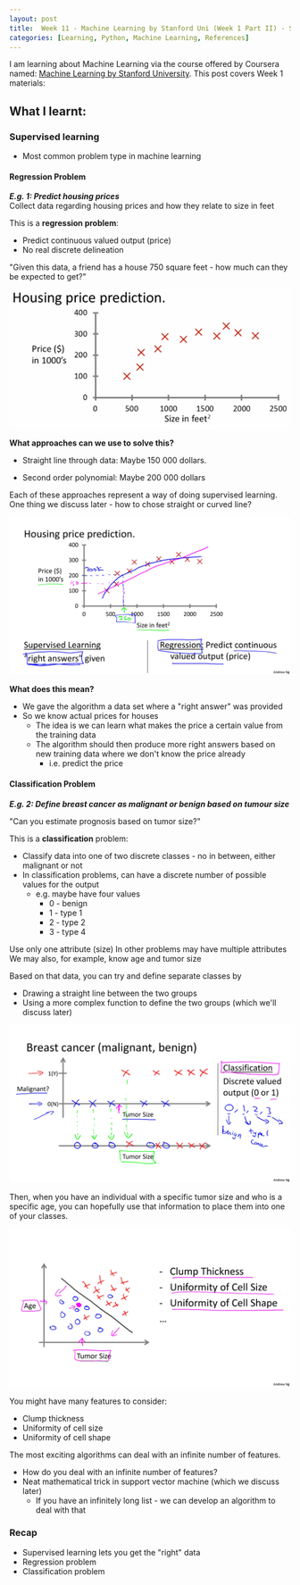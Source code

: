 ```yaml
---
layout: post
title:  Week 11 - Machine Learning by Stanford Uni (Week 1 Part II) - Supervised Learning
categories: [Learning, Python, Machine Learning, References]
---
```


I am learning about Machine Learning via the course offered by Coursera named: [Machine Learning by Stanford University](https://www.coursera.org/learn/machine-learning). This post covers Week 1 materials:  

## What I learnt:  

### Supervised learning  

- Most common problem type in machine learning

#### Regression Problem

***E.g. 1: Predict housing prices***  
Collect data regarding housing prices and how they relate to size in feet

This is a **regression problem**:
- Predict continuous valued output (price)
- No real discrete delineation 

"Given this data, a friend has a house 750 square feet - how much can they be expected to get?"  

![Housing prediction w straight line](https://github.com/liawbeile/liawbeile.github.io/blob/master/images/ML-coursera-1.png?raw=true "Housing prediction straight line")  

**What approaches can we use to solve this?**  
- Straight line through data: Maybe 150 000 dollars.  

- Second order polynomial: Maybe 200 000 dollars

Each of these approaches represent a way of doing supervised learning. One thing we discuss later - how to chose straight or curved line?  

![Housing prediction with supervised learning](https://github.com/liawbeile/liawbeile.github.io/blob/master/images/ML-coursera-2.jpg?raw=true "Housing prediction with supervised learning") 

**What does this mean?**  
- We gave the algorithm a data set where a "right answer" was provided
- So we know actual prices for houses
    - The idea is we can learn what makes the price a certain value from the training data
    - The algorithm should then produce more right answers based on new training data where we don't know the price already
        - i.e. predict the price

#### Classification Problem

***E.g. 2: Define breast cancer as malignant or benign based on tumour size***  

"Can you estimate prognosis based on tumor size?"

This is a **classification** problem:
- Classify data into one of two discrete classes - no in between, either malignant or not
- In classification problems, can have a discrete number of possible values for the output
    - e.g. maybe have four values
        - 0 - benign
        - 1 - type 1
        - 2 - type 2
        - 3 - type 4

Use only one attribute (size)
In other problems may have multiple attributes
We may also, for example, know age and tumor size  

Based on that data, you can try and define separate classes by 
- Drawing a straight line between the two groups
- Using a more complex function to define the two groups (which we'll discuss later)  

![Tumour classification graph](https://github.com/liawbeile/liawbeile.github.io/blob/master/images/ML-coursera-4.jpg?raw=true "Tumour classification graph") 

Then, when you have an individual with a specific tumor size and who is a specific age, you can hopefully use that information to place them into one of your classes.  

![Tumour classification graph - age and tumour size](https://github.com/liawbeile/liawbeile.github.io/blob/master/images/ML-coursera-5.jpg?raw=true "Tumour classification graph - age and tumour size") 

You might have many features to consider:
- Clump thickness
- Uniformity of cell size
- Uniformity of cell shape

The most exciting algorithms can deal with an infinite number of features.
- How do you deal with an infinite number of features?
- Neat mathematical trick in support vector machine (which we discuss later)
    - If you have an infinitely long list - we can develop an algorithm to deal with that

### Recap
- Supervised learning lets you get the "right" data
- Regression problem
- Classification problem  

